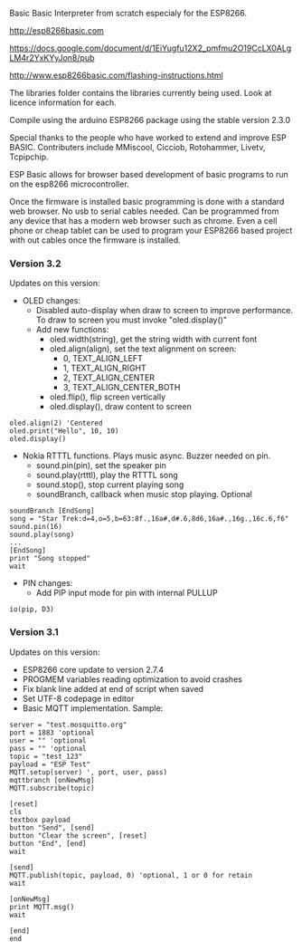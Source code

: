 Basic
Basic Interpreter from scratch especialy for the ESP8266.

http://esp8266basic.com

https://docs.google.com/document/d/1EiYugfu12X2_pmfmu2O19CcLX0ALgLM4r2YxKYyJon8/pub

http://www.esp8266basic.com/flashing-instructions.html



The libraries folder contains the libraries currently being used.
Look at licence information for each.

Compile using the arduino ESP8266 package using the stable version 2.3.0

Special thanks to the people who have worked to extend and improve ESP BASIC.
Contributers include MMiscool, Cicciob, Rotohammer, Livetv, Tcpipchip.

ESP Basic allows for browser based development of basic programs to run on the esp8266 microcontroller. 

Once the firmware is installed basic programming is done with a standard web browser. 
No usb to serial cables needed. Can be programmed from any device that has a modern web browser such as chrome.
Even a cell phone or cheap tablet can be used to program your ESP8266 based project with out cables once the firmware is installed. 

### Version 3.2

Updates on this version:

- OLED changes:
    - Disabled auto-display when draw to screen to improve performance. To draw to screen you must invoke "oled.display()"
    -   Add new functions:
        - oled.width(string), get the string width with current font
        - oled.align(align), set the text alignment on screen:
            - 0, TEXT_ALIGN_LEFT
            - 1, TEXT_ALIGN_RIGHT
            - 2, TEXT_ALIGN_CENTER
            - 3, TEXT_ALIGN_CENTER_BOTH
        - oled.flip(), flip screen vertically
        - oled.display(), draw content to screen
```
oled.align(2) 'Centered
oled.print("Hello", 10, 10)
oled.display()
```
- Nokia RTTTL functions. Plays music async. Buzzer needed on pin. 
    - sound.pin(pin), set the speaker pin
    - sound.play(rtttl), play the RTTTL song
    - sound.stop(), stop current playing song
    - soundBranch, callback when music stop playing. Optional
```
soundBranch [EndSong]
song = "Star Trek:d=4,o=5,b=63:8f.,16a#,d#.6,8d6,16a#.,16g.,16c.6,f6"
sound.pin(16)
sound.play(song)
...
[EndSong]
print "Song stopped"
wait
```

- PIN changes:
    - Add PIP input mode for pin with internal PULLUP
```
io(pip, D3)
```

### Version 3.1

Updates on this version:

- ESP8266 core update to version 2.7.4
- PROGMEM variables reading optimization to avoid crashes
- Fix blank line added at end of script when saved
- Set UTF-8 codepage in editor
- Basic MQTT implementation. Sample:
```
server = "test.mosquitto.org"
port = 1883 'optional
user = "" 'optional
pass = "" 'optional
topic = "test_123"
payload = "ESP Test"
MQTT.setup(server) ', port, user, pass)
mqttbranch [onNewMsg]
MQTT.subscribe(topic)

[reset]
cls
textbox payload
button "Send", [send]
button "Clear the screen", [reset]
button "End", [end]
wait

[send]
MQTT.publish(topic, payload, 0) 'optional, 1 or 0 for retain
wait

[onNewMsg]
print MQTT.msg()
wait

[end]
end
```
